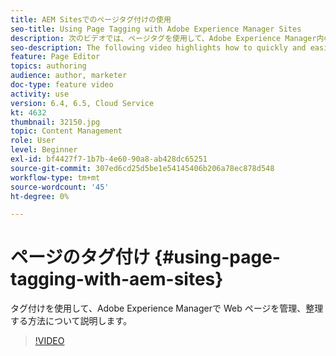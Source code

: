 ```yaml
---
title: AEM Sitesでのページタグ付けの使用
seo-title: Using Page Tagging with Adobe Experience Manager Sites
description: 次のビデオでは、ページタグを使用して、Adobe Experience Manager内の Web サイト内のコンテンツをすばやく簡単に分類する方法を重点的に説明します。
seo-description: The following video highlights how to quickly and easily classify content within a website in Adobe Experience Manager using page tags.
feature: Page Editor
topics: authoring
audience: author, marketer
doc-type: feature video
activity: use
version: 6.4, 6.5, Cloud Service
kt: 4632
thumbnail: 32150.jpg
topic: Content Management
role: User
level: Beginner
exl-id: bf4427f7-1b7b-4e60-90a8-ab428dc65251
source-git-commit: 307ed6cd25d5be1e54145406b206a78ec878d548
workflow-type: tm+mt
source-wordcount: '45'
ht-degree: 0%

---
```


# ページのタグ付け {#using-page-tagging-with-aem-sites}

タグ付けを使用して、Adobe Experience Managerで Web ページを管理、整理する方法について説明します。

>[!VIDEO](https://video.tv.adobe.com/v/32150?quality=12&learn=on)
